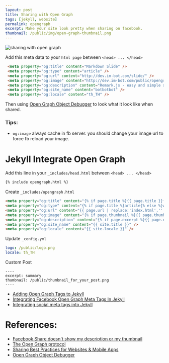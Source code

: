 ```yaml
---
layout: post
title: Sharing with Open Graph
tags: [jekyll, website]
permalink: opengraph
excerpt: Make your site look pretty when sharing on facebook.
thumbnail: /public/img/open-graph-thumbnail.png
---
```


![sharing with open graph]({{site.url}}/public/img/open-graph-thumbnail.png)

Add this meta data to your `html page` between `<head> ... </head>`

```html
 <meta property="og:title" content="Markdown Slide" />
 <meta property="og:type" content="article" />
 <meta property="og:url" content="http://dev.im-bot.com/slide/" />
 <meta property="og:image" content="http://dev.im-bot.com/public/opengraph_logo.png" />
 <meta property="og:description" content="Remark.js - easy and simple slide" />
 <meta property="og:site_name" content="botbotbot" />
 <meta property="og:locale" content="th_TH" />
```

Then using [Open Graph Object Debugger](https://developers.facebook.com/tools/debug/og/object/) to look what it look like when shared.

<!-- more -->

### Tips:
- `og:image` always cache in fb server. you should change your image url to force fb reload your image.


# Jekyll Integrate Open Graph

Add this line in your `_includes/head.html` between `<head> ... </head>`

```html
{% include opengraph.html %}
```

Create `_includes/opengraph.html`

```html
<meta property="og:title" content="{% if page.title %}{{ page.title }}{% else %}{{ site.title }}{% endif %}" />
<meta property="og:type" content="{% if page.title %}article{% else %}website{% endif %}" />
<meta property="og:url" content="{{ page.url | replace:'index.html','' | prepend: site.url | append: '/' }}" />
<meta property="og:image" content="{% if page.thumbnail %}{{ page.thumbnail | prepend: site.url }}{% else %}{{ site.logo | prepend: site.url }}{% endif %}" />
<meta property="og:description" content="{% if page.excerpt %}{{ page.excerpt | strip_html | strip_newlines | truncate: 160 }}{% else %}{{ site.description }}{% endif %}" />
<meta property="og:site_name" content="{{ site.title }}" />
<meta property="og:locale" content="{{ site.locale }}" />
```

Update `_config.yml`

```yaml
logo: /public/logo.png
locale: th_TH
```

Custom Post

```
----
excerpt: summary
thumbnail: /public/thumbnail_for_your_post.png
----
```

- [Adding Open Graph Tags to Jekyll](http://davidensinger.com/2013/04/adding-open-graph-tags-to-jekyll/)
- [Integrating Facebook Open Graph Meta Tags In Jekyll](http://danyalzia.com/2015/03/25/integrating-facebook-open-graph-in-jekyll/)
- [Integrating social meta tags into Jekyll](http://milanaryal.com/2015/integrating-social-meta-tags-into-jekyll/)

# References:
- [Facebook Share doesn't show my description or my thumbnail](http://stackoverflow.com/questions/2950189/facebook-share-doesnt-show-my-description-or-my-thumbnail)
- [The Open Graph protocol](http://ogp.me)
- [Sharing Best Practices for Websites & Mobile Apps](https://developers.facebook.com/docs/sharing/best-practices)
- [Open Graph Object Debugger](https://developers.facebook.com/tools/debug/og/object/)
